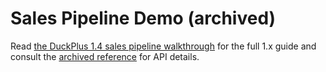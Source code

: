 # Sales Pipeline Demo (archived)

Read <a href="../versions/1.4/sales_pipeline_demo.html">the DuckPlus 1.4 sales pipeline walkthrough</a> for the full 1.x guide and consult the <a href="../versions/1.4/reference/index.html">archived reference</a> for API details.
